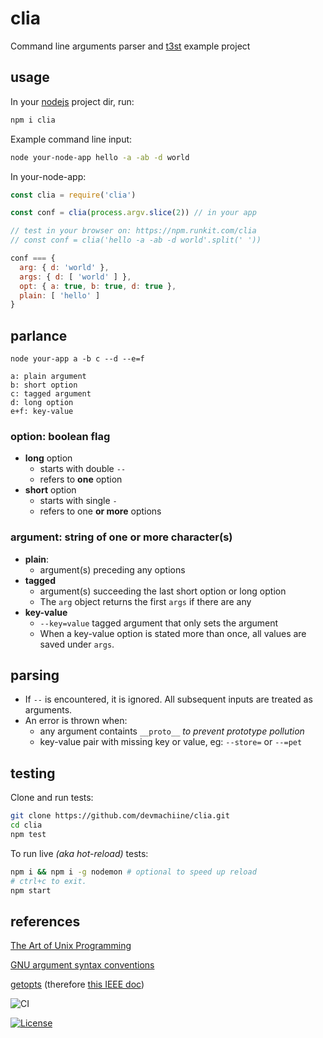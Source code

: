 #  clia

Command line arguments parser and [t3st](https://www.npmjs.com/package/t3st) example project

## usage

In your [nodejs](https://www.w3schools.com/nodejs/) project dir, run:

```bash
npm i clia
```

Example command line input:
```bash
node your-node-app hello -a -ab -d world
```

In your-node-app:

```js
const clia = require('clia')

const conf = clia(process.argv.slice(2)) // in your app

// test in your browser on: https://npm.runkit.com/clia
// const conf = clia('hello -a -ab -d world'.split(' '))

conf === {
  arg: { d: 'world' },
  args: { d: [ 'world' ] },
  opt: { a: true, b: true, d: true },
  plain: [ 'hello' ]
}
```

## parlance 

```
node your-app a -b c --d --e=f
```
```
a: plain argument
b: short option
c: tagged argument
d: long option
e+f: key-value
```

### **option**: boolean flag

* **long** option
  * starts with double `--`
  * refers to **one** option
* **short** option
  * starts with single `-`
  * refers to one **or more** options

### **argument**: string of one or more character(s)

* **plain**: 
  * argument(s) preceding any options
* **tagged**
  * argument(s) succeeding the last short option or long option
  * The `arg` object returns the first `args` if there are any
* **key-value**
  * `--key=value` tagged argument that only sets the argument
  * When a key-value option is stated more than once, all values are saved under `args`.

## parsing

* If `--` is encountered, it is ignored. All subsequent inputs are treated as arguments.
* An error is thrown when: 
  * any argument containts `__proto__`  *to prevent prototype pollution*
  * key-value pair with missing key or value, eg: `--store=` or `--=pet`

## testing

Clone and run tests:

```bash
git clone https://github.com/devmachiine/clia.git
cd clia
npm test
```

To run live _(aka hot-reload)_ tests:
```bash
npm i && npm i -g nodemon # optional to speed up reload
# ctrl+c to exit.
npm start 
```

## references

[The Art of Unix Programming](http://www.catb.org/~esr/writings/taoup/html/ch10s05.html)

[GNU argument syntax conventions](https://www.gnu.org/software/libc/manual/html_node/Argument-Syntax.html)

[getopts](https://github.com/jorgebucaran/getopts#readme) (therefore [this IEEE doc](https://pubs.opengroup.org/onlinepubs/9699919799/basedefs/V1_chap12.html#tag_12_02))

![CI](https://github.com/devmachiine/clia/workflows/CI/badge.svg)

[![License](https://img.shields.io/badge/license-MIT-black)](https://img.shields.io/badge/license-MIT-black)

<!-- Todo Metrics
[![Snyk](https://img.shields.io/npm/t3st/two.svg)](https://npmjs.com/two)
[![Coverage](https://img.shields.io/npm/t3st/four.svg)](https://npmjs.com/four)
[![OtherMetric](https://img.shields.io/npm/t3st/one.svg)](https://npmjs.com/one)
-->